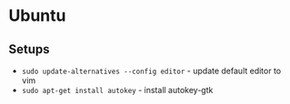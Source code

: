 # Ubuntu

## Setups
* `sudo update-alternatives --config editor` - update default editor to vim
* `sudo apt-get install autokey` - install autokey-gtk



